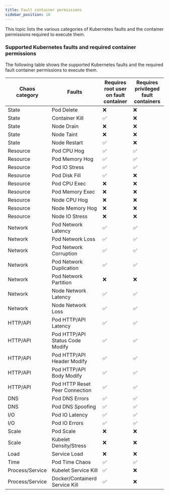 ```yaml
---
title: Fault container permissions
sidebar_position: 10
---
```


This topic lists the various categories of Kubernetes faults and the container permissions required to execute them.


### Supported Kubernetes faults and required container permissions

The following table shows the supported Kubernetes faults and the required fault container permissions to execute them.

| Chaos category | Faults | Requires root user on fault container | Requires privileged fault containers |
| -  | - | - | - |
| State | Pod Delete | ❌ | ❌ |
| State | Container Kill | ✅ | ❌ |
| State | Node Drain | ❌ | ❌ |
| State | Node Taint | ❌ | ❌ |
| State | Node Restart | ✅ | ❌ |
| Resource | Pod CPU Hog | ✅ | ✅ |
| Resource | Pod Memory Hog | ✅ | ✅ |
| Resource | Pod IO Stress | ✅ | ✅ |
| Resource | Pod Disk Fill | ✅ | ❌ |
| Resource | Pod CPU Exec | ❌ | ❌ |
| Resource | Pod Memory Exec | ❌ | ❌ |
| Resource | Node CPU Hog | ❌ | ❌ |
| Resource | Node Memory Hog | ❌ | ❌ |
| Resource | Node IO Stress | ❌ | ❌ |
| Network | Pod Network Latency | ✅ | ✅ |
| Network | Pod Network Loss | ✅ | ✅ |
| Network | Pod Network Corruption | ✅ | ✅ |
| Network | Pod Network Duplication | ✅ | ✅ |
| Network | Pod Network Partition | ❌ | ❌ |
| Network | Node Network Latency | ✅ | ✅ |
| Network | Node Network Loss | ✅ | ✅ |
| HTTP/API | Pod HTTP/API Latency | ✅ | ✅ |
| HTTP/API | Pod HTTP/API Status Code Modify | ✅ | ✅ |
| HTTP/API | Pod HTTP/API Header Modify | ✅ | ✅ |
| HTTP/API | Pod HTTP/API Body Modify | ✅ | ✅ |
| HTTP/API | Pod HTTP Reset Peer Connection | ✅ | ✅ |
| DNS | Pod DNS Errors | ✅ | ✅ |
| DNS | Pod DNS Spoofing | ✅ | ✅ |
| I/O | Pod IO Latency | ✅ | ✅ |
| I/O | Pod IO Errors | ✅ | ✅ |
| Scale | Pod Scale | ❌ | ❌ |
| Scale | Kubelet Density/Stress | ❌ | ❌ |
| Load | Service Load | ❌ | ❌ |
| Time | Pod Time Chaos | ✅ | ✅ |
| Process/Service | Kubelet Service Kill | ✅ | ❌ |
| Process/Service | Docker/Containerd Service Kill | ✅ | ❌ |
